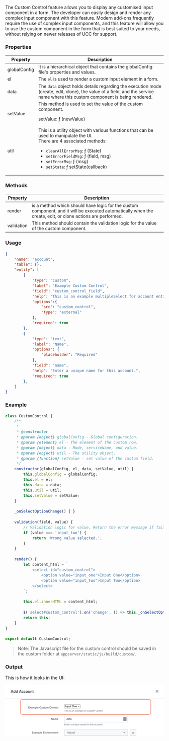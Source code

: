 The Custom Control feature allows you to display any customised input component in a form. The developer can easily design and render any complex input component with this feature. Modern add-ons frequently require the use of complex input components, and this feature will allow you to use the custom component in the form that is best suited to your needs, without relying on newer releases of UCC for support. 

### Properties

| Property     | Description                                                                                                                                                                                                                                                                                   |
|--------------|-----------------------------------------------------------------------------------------------------------------------------------------------------------------------------------------------------------------------------------------------------------------------------------------------|
| globalConfig | It is a hierarchical object that contains the globalConfig file's properties and values.                                                                                                                                                                                                      |
| el           | The `el` is used to render a custom input element in a form.                                                                                                                                                                                                                                  |
| data         | The `data` object holds details regarding the execution mode (create, edit, clone), the value of a field, and the service name where this custom component is being rendered.                                                                                                                 |
| setValue     | This method is used to set the value of the custom component. <p>setValue: ƒ (newValue)</p>                                                                                                                                                                                                   |
| util         | This is a utility object with various functions that can be used to manipulate the UI. <br>There are 4 associated methods: <ul><li>`clearAllErrorMsg`: ƒ (State)</li><li>`setErrorFieldMsg`: ƒ (field, msg)</li><li>`setErrorMsg`: ƒ (msg)</li><li>`setState`: ƒ setState(callback)</li></ul> |

### Methods

| Property   | Description                                                                                                                                                |
|------------|------------------------------------------------------------------------------------------------------------------------------------------------------------|
| render     | is a method which should have logic for the custom component, and it will be executed automatically when the create, edit, or clone actions are performed. |
| validation | This method should contain the validation logic for the value of the custom component.                                                                     |

### Usage

```json
{
    "name": "account",
    "table": {},
    "entity": [
        {
            "type": "custom",
            "label": "Example Custom Control",
            "field": "custom_control_field",
            "help": "This is an example multipleSelect for account entity",
            "options":{
                "src": "custom_control",
                "type": "external"
            },
            "required": true
        },
        {
            "type": "text",
            "label": "Name",
            "options": {
                "placeholder": "Required"
            },
            "field": "name",
            "help": "Enter a unique name for this account.",
            "required": true
        },
    ]
}
```

### Example

```js
class CustomControl {
    /**
     *
     * @constructor
     * @param {object} globalConfig - Global configuration.
     * @param {element} el - The element of the custom row.
     * @param {object} data - Mode, serviceName, and value.
     * @param {object} util - The utility object.
     * @param {function} setValue - set value of the custom field.
     */
    constructor(globalConfig, el, data, setValue, util) {
        this.globalConfig = globalConfig;
        this.el = el;
        this.data = data;
        this.util = util;
        this.setValue = setValue;
    }

    _onSelectOptionChange() { }

    validation(field, value) {
        // Validation logic for value. Return the error message if failed.
        if (value === 'input_two') {
            return 'Wrong value selected.';
        }
    }

    render() {
        let content_html = `
            <select id="custom_control">
                <option value="input_one">Input One</option>
                <option value="input_two">Input Two</option>
            </select>
        `;

        this.el.innerHTML = content_html;

        $('select#custom_control').on('change', () => this._onSelectOptionChange());
        return this;
    }
}

export default CustomControl;
```

> Note: The Javascript file for the custom control should be saved in the custom folder at `appserver/static/js/build/custom/`.

### Output

This is how it looks in the UI:

![image](../images/custom_ui_extensions/Custom_Control_Output.png)
